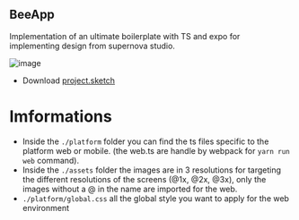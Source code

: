 ## BeeApp

Implementation of an ultimate boilerplate with TS and expo for implementing design from supernova studio.

![image](https://cdn1.imggmi.com/uploads/2019/10/22/71b321d4549897b285f33a0c29c92534-full.png)

- Download
  [project.sketch](https://drive.google.com/file/d/18XzTUq8MnbdSvq0alVoHcUcTes3IQ2WQ/view)

# Imformations

- Inside the `./platform` folder you can find the ts files specific to the platform web or mobile. (the web.ts are handle by webpack for `yarn run web` command).
- Inside the `./assets` folder the images are in 3 resolutions for targeting the different resolutions of the screens (@1x, @2x, @3x), only the images without a @ in the name are imported for the web.
- `./platform/global.css` all the global style you want to apply for the web environment

